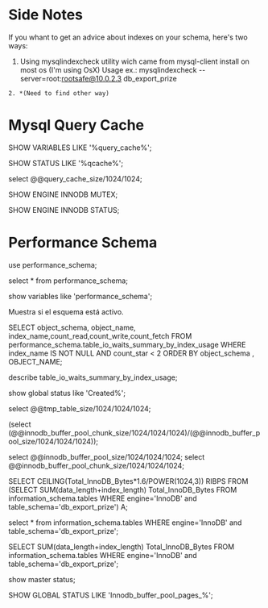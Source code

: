 
# Side Notes
  If you whant to get an advice about indexes on your schema, here's two ways:

   1. Using mysqlindexcheck utility wich came from mysql-client install on most os (I'm using OsX)
      Usage ex.: mysqlindexcheck --server=root:rootsafe@10.0.2.3 db_export_prize

    2. *(Need to find other way)



 # Mysql Query Cache


SHOW VARIABLES LIKE '%query_cache%';

SHOW STATUS LIKE '%qcache%';

select @@query_cache_size/1024/1024;



SHOW ENGINE INNODB MUTEX;

SHOW ENGINE INNODB STATUS;

# Performance Schema

use performance_schema;

select * from performance_schema;

 show variables like 'performance_schema';

Muestra si el esquema está activo.

SELECT 
    object_schema, object_name, index_name,count_read,count_write,count_fetch
FROM
    performance_schema.table_io_waits_summary_by_index_usage
WHERE
    index_name IS NOT NULL
        AND count_star < 2
        ORDER BY object_schema , OBJECT_NAME;


describe table_io_waits_summary_by_index_usage;

show global status like 'Created%'; 

select @@tmp_table_size/1024/1024/1024;


(select (@@innodb_buffer_pool_chunk_size/1024/1024/1024)/(@@innodb_buffer_pool_size/1024/1024/1024)); 

select @@innodb_buffer_pool_size/1024/1024/1024;
select @@innodb_buffer_pool_chunk_size/1024/1024/1024;

SELECT CEILING(Total_InnoDB_Bytes*1.6/POWER(1024,3)) RIBPS FROM
(SELECT SUM(data_length+index_length) Total_InnoDB_Bytes
FROM information_schema.tables WHERE engine='InnoDB' and table_schema='db_export_prize') A;


select * from information_schema.tables WHERE engine='InnoDB' and table_schema='db_export_prize';

SELECT SUM(data_length+index_length) Total_InnoDB_Bytes
FROM information_schema.tables WHERE engine='InnoDB' and table_schema='db_export_prize';

show master status;

SHOW GLOBAL STATUS LIKE 'Innodb_buffer_pool_pages_%';